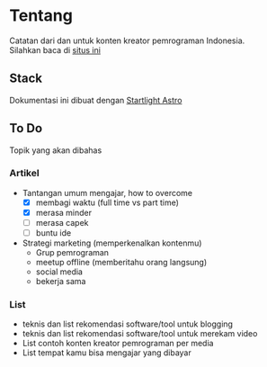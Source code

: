 # Tentang

Catatan dari dan untuk konten kreator pemrograman Indonesia.  
Silahkan baca di [situs ini](https://cara.sko.dev)

## Stack
Dokumentasi ini dibuat dengan [Startlight Astro](https://starlight.astro.build/)

## To Do
Topik yang akan dibahas


### Artikel

- Tantangan umum mengajar, how to overcome
    - [X] membagi waktu (full time vs part time)
    - [X] merasa minder
    - [ ] merasa capek
    - [ ] buntu ide

- Strategi marketing (memperkenalkan kontenmu)
    - Grup pemrograman
    - meetup offline (memberitahu orang langsung)
    - social media
    - bekerja sama

### List
- teknis dan list rekomendasi software/tool untuk blogging
- teknis dan list rekomendasi software/tool untuk merekam video
- List contoh konten kreator pemrograman per media
- List tempat kamu bisa mengajar yang dibayar
